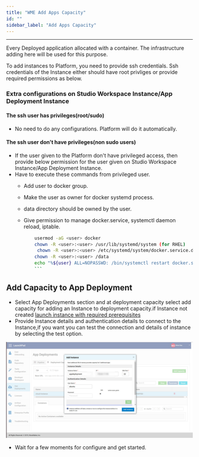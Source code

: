 ```yaml
---
title: "WME Add Apps Capacity"
id: ""
sidebar_label: "Add Apps Capacity"
---
```

---

Every Deployed application allocated with a container. The infrastructure adding here will be used for this purpose.

To add instances to Platform, you need to provide ssh credentials.
Ssh credentials of the Instance either should have root privliges or provide required permissions as below.

### Extra configurations on Studio Workspace Instance/App Deployment Instance

#### The ssh user has privileges(root/sudo)

- No need to do any configurations. Platform will do it automatically.

#### The ssh user don't have privileges(non sudo users)

- If the user given to the Platform don't have privileged access, then provide below permission for the user given on Studio Workspace Instance/App Deployment Instance.
- Have to execute these commands from privileged user.
  - Add user to docker group.
  - Make the user as owner for docker systemd process.
  - data directory should be owned by the user.
  - Give permission to manage docker.service, systemctl daemon reload, iptable.

    ```bash
        usermod -aG <user> docker
        chown -R <user>:<user> /usr/lib/systemd/system (for RHEL)
         chown -R <user>:<user> /etc/systemd/system/docker.service.d   (for ubuntu)
        chown -R <user>:<user> /data
        echo "%${user} ALL=NOPASSWD: /bin/systemctl restart docker.service,/bin/systemctl daemon-reload,/usr/sbin/iptables" >> /etc/sudoers.d/<sudoers-file-name>
        ```

## Add Capacity to App Deployment

- Select App Deployments section and at deployment capacity select add capacity for adding an Instance to deployment capacity.if Instance not created [launch instance with required prerequisites](/learn/on-premise/prerequisites)
- Provide Instance details and authentication details to connect to the Instance,if you want you can test the connection and details of instance by selecting the test option.

[![deployment capacity](/learn/assets/wme-setup/configuring-wme/app-deployment-capacity.jpg)](/learn/assets/wme-setup/configuring-wme/app-deployment-capacity.jpg)

- Wait for a few moments for configure and get started.
